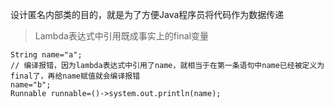 设计匿名内部类的目的，就是为了方便Java程序员将代码作为数据传递



> Lambda表达式中引用既成事实上的final变量

~~~
String name="a";
// 编译报错，因为lambda表达式中引用了name，就相当于在第一条语句中name已经被定义为final了，再给name赋值就会编译报错
name="b";
Runnable runnable=()->system.out.println(name);
~~~

